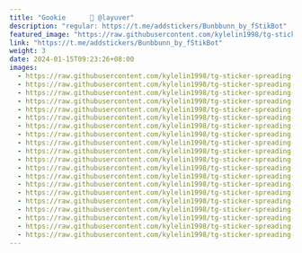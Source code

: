 ```yaml
---
title: "Gookie  ‌ ‌ ‌  ‌ @layuver"
description: "regular: https://t.me/addstickers/Bunbbunn_by_fStikBot"
featured_image: "https://raw.githubusercontent.com/kylelin1998/tg-sticker-spreading-worldwide-images/main/img/f8176a6b-786e-45de-835f-30c20190b799.jpg"
link: "https://t.me/addstickers/Bunbbunn_by_fStikBot"
weight: 3
date: 2024-01-15T09:23:26+08:00
images:
  - https://raw.githubusercontent.com/kylelin1998/tg-sticker-spreading-worldwide-images/main/img/f8176a6b-786e-45de-835f-30c20190b799.jpg
  - https://raw.githubusercontent.com/kylelin1998/tg-sticker-spreading-worldwide-images/main/img/0a5e0f5b-a9ed-4905-accc-e55cec42e926.jpg
  - https://raw.githubusercontent.com/kylelin1998/tg-sticker-spreading-worldwide-images/main/img/dd84313a-b890-4ff1-a47e-503a12149b9e.jpg
  - https://raw.githubusercontent.com/kylelin1998/tg-sticker-spreading-worldwide-images/main/img/daaa0042-285f-4157-b4b9-ec9e1e87b2a1.jpg
  - https://raw.githubusercontent.com/kylelin1998/tg-sticker-spreading-worldwide-images/main/img/2228f0cd-49cb-41cf-86b4-d4ef067e4e56.jpg
  - https://raw.githubusercontent.com/kylelin1998/tg-sticker-spreading-worldwide-images/main/img/fd46f8d7-6350-4e72-af06-b5d4b7afb8ae.jpg
  - https://raw.githubusercontent.com/kylelin1998/tg-sticker-spreading-worldwide-images/main/img/f6b0ce0a-8d31-422b-830c-d9f43776cd30.jpg
  - https://raw.githubusercontent.com/kylelin1998/tg-sticker-spreading-worldwide-images/main/img/560dc98b-ef6c-45cc-a3ab-374913cdbf9d.jpg
  - https://raw.githubusercontent.com/kylelin1998/tg-sticker-spreading-worldwide-images/main/img/71cfa14d-412e-48ef-8b89-310efad7a6d3.jpg
  - https://raw.githubusercontent.com/kylelin1998/tg-sticker-spreading-worldwide-images/main/img/6a0a6d3e-5c79-42aa-8c00-50c05f492c27.jpg
  - https://raw.githubusercontent.com/kylelin1998/tg-sticker-spreading-worldwide-images/main/img/a97366d6-ea6d-48e1-823b-a23904aedf08.jpg
  - https://raw.githubusercontent.com/kylelin1998/tg-sticker-spreading-worldwide-images/main/img/af4d97ca-b8a3-4b1e-87f3-c6b7bc4400d4.jpg
  - https://raw.githubusercontent.com/kylelin1998/tg-sticker-spreading-worldwide-images/main/img/f78517e7-a651-461f-9a66-3e7c3fbe41cd.jpg
  - https://raw.githubusercontent.com/kylelin1998/tg-sticker-spreading-worldwide-images/main/img/575a5ce5-02c0-40d8-9c86-c42c6393b896.jpg
  - https://raw.githubusercontent.com/kylelin1998/tg-sticker-spreading-worldwide-images/main/img/116e7583-36c3-4bdb-b813-da4d53bd7202.jpg
  - https://raw.githubusercontent.com/kylelin1998/tg-sticker-spreading-worldwide-images/main/img/7623ae4e-0f97-4ee7-925a-90c48c096ca9.jpg
  - https://raw.githubusercontent.com/kylelin1998/tg-sticker-spreading-worldwide-images/main/img/2b394eff-15b5-44cd-bb26-8449692dd8d8.jpg
  - https://raw.githubusercontent.com/kylelin1998/tg-sticker-spreading-worldwide-images/main/img/ed212dce-3dab-4a10-a7b6-1c59fa652e8f.jpg
  - https://raw.githubusercontent.com/kylelin1998/tg-sticker-spreading-worldwide-images/main/img/dfdf9579-0fc9-4c3e-8991-65fa8e9bee1a.jpg
  - https://raw.githubusercontent.com/kylelin1998/tg-sticker-spreading-worldwide-images/main/img/16672efc-5d68-4a44-9b80-6244fcf98d67.jpg
---
```

